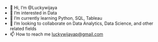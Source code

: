 - 👋 Hi, I’m @Luckywijaya
- 👀 I’m interested in Data
- 🌱 I’m currently learning Python, SQL, Tableau
- 💞️ I’m looking to collaborate on Data Analytics, Data Science, and other related fields
- 📫 How to reach me luckywijayap@gmail.com

<!---
Luckywijaya/Luckywijaya is a ✨ special ✨ repository because its `README.md` (this file) appears on your GitHub profile.
You can click the Preview link to take a look at your changes.
--->
